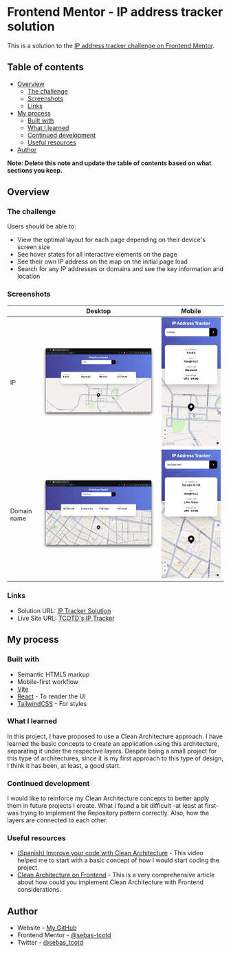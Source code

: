 # Frontend Mentor - IP address tracker solution

This is a solution to the [IP address tracker challenge on Frontend Mentor](https://www.frontendmentor.io/challenges/ip-address-tracker-I8-0yYAH0).

## Table of contents

- [Overview](#overview)
  - [The challenge](#the-challenge)
  - [Screenshots](#screenshots)
  - [Links](#links)
- [My process](#my-process)
  - [Built with](#built-with)
  - [What I learned](#what-i-learned)
  - [Continued development](#continued-development)
  - [Useful resources](#useful-resources)
- [Author](#author)

**Note: Delete this note and update the table of contents based on what sections you keep.**

## Overview

### The challenge

Users should be able to:

- View the optimal layout for each page depending on their device's screen size
- See hover states for all interactive elements on the page
- See their own IP address on the map on the initial page load
- Search for any IP addresses or domains and see the key information and location

### Screenshots

| | Desktop | Mobile | 
| -- | -- | -- |
| IP | ![](./docs/ip-desktop.png) | ![](./docs/mobile-ip.png) |
| Domain name | ![](./docs/desktop-domain-name.png) | ![](./docs/mobile-domain-name.png) |

### Links

- Solution URL: [IP Tracker Solution](https://www.frontendmentor.io/solutions/ip-tracker-app-using-react-ts-and-vite-zVJyKq-AVr)
- Live Site URL: [TCOTD's IP Tracker](https://tcotd-ip-tracker-fm.netlify.app/)

## My process

### Built with

- Semantic HTML5 markup
- Mobile-first workflow
- [Vite](https://vitejs.dev/)
- [React](https://reactjs.org/) - To render the UI
- [TailwindCSS](https://tailwindcss.com/) - For styles

### What I learned

In this project, I have proposed to use a Clean Architecture approach. I have learned the basic concepts to create an application using this architecture, separating it under the respective layers.
Despite being a small project for this type of architectures, since it is my first approach to this type of design, I think it has been, at least, a good start.

### Continued development

I would like to reinforce my Clean Architecture concepts to better apply them in future projects I create. What I found a bit difficult -at least at first- was trying to implement the Repository pattern correctly. Also, how the layers are connected to each other.

### Useful resources


- [(Spanish) Improve your code with Clean Architecture](https://www.youtube.com/watch?v=bdnpXzgj1oY&t=522s&pp=ygUbY2xlYW4gYXJjaGl0ZWN0dXJlIGZyb250ZW5k) - This video helped me to start with a basic concept of how I would start coding the project.
- [Clean Architecture on Frontend](https://bespoyasov.me/blog/clean-architecture-on-frontend/) - This is a very comprehensive article about how could you implement Clean Architecture with Frontend considerations.

## Author

- Website - [My GitHub](https://github.com/sebas-tcotd)
- Frontend Mentor - [@sebas-tcotd](https://www.frontendmentor.io/profile/sebas-tcotd)
- Twitter - [@sebas_tcotd](https://twitter.com/sebas_tcotd)

